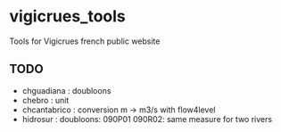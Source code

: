 # vigicrues_tools
Tools for Vigicrues french public website

## TODO
- chguadiana : doubloons
- chebro : unit
- chcantabrico : conversion m -> m3/s with flow4level
- hidrosur : doubloons: 090P01 090R02: same measure for two rivers


